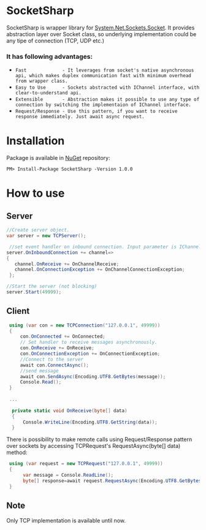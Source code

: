 # SocketSharp
SocketSharp is wrapper library for <a href="https://msdn.microsoft.com/en-us/library/system.net.sockets.socket(v=vs.110).aspx">System.Net.Sockets.Socket</a>.
It provides abstraction layer over Socket class, so underlying implementation could be any tipe of connection (TCP, UDP etc.)

### It has following advantages:
* `Fast             - It leverages from socket's native asynchronous api, which makes duplex communication fast with minimum overhead from wrapper class.`
* `Easy to Use      - Sockets abstracted with IChannel interface, with clear-to-understand api.`
* `Extensible       - Abstraction makes it possible to use any type of connection by switching the implementaion of IChannel interface.`
* `Request/Response - Use this pattern, if you want to receive response immediately. Just await async request.`

# Installation
Package is available in <a href="https://www.nuget.org/packages/SocketSharp/">NuGet</a> repository: 
```
PM> Install-Package SocketSharp -Version 1.0.0
```
# How to use


## Server

```c#
//Create server object.
var server = new TCPServer();

 //set event handler on inbound connection. Input parameter is IChannel
server.OnInboundConnection += channel=> 
{
   channel.OnReceive += OnChannelReceive;
   channel.OnConnectionException += OnChannelConnectionException;
 };

//Start the server (not blocking)
server.Start(49999);
```


## Client
```c#
 using (var con = new TCPConnection("127.0.0.1", 49999))
 {
     con.OnConnected += OnConnected;
     // Set handler to receive messages asynchronously.
     con.OnReceive += OnReceive;
     con.OnConnectionException += OnConnectionException;
     //Connect to the server
     await con.ConnectAsync();
     //send message
     await con.SendAsync(Encoding.UTF8.GetBytes(message));
     Console.Read();
 }
 
 ...
 
  private static void OnReceive(byte[] data)
  {
      Console.WriteLine(Encoding.UTF8.GetString(data));
  }
```
There is possibility to make remote calls using Request/Response pattern over sockets by accessing TCPRequest's RequestAsync(byte[] data) method:
```c#
 using (var request = new TCPRequest("127.0.0.1", 49999))
 {                
      var message = Console.ReadLine();
      byte[] response=await request.RequestAsync(Encoding.UTF8.GetBytes(message));
 }
```

## Note
Only TCP implementation is available until now.

